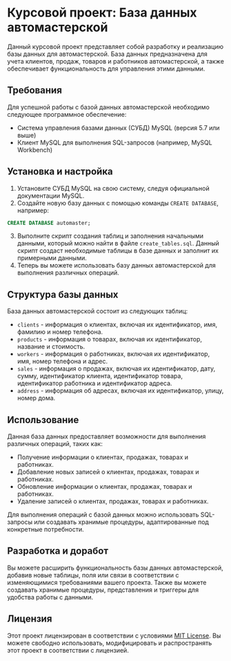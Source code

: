 # Курсовой проект: База данных автомастерской

Данный курсовой проект представляет собой разработку и реализацию базы данных для автомастерской. База данных предназначена для учета клиентов, продаж, товаров и работников автомастерской, а также обеспечивает функциональность для управления этими данными.

## Требования

Для успешной работы с базой данных автомастерской необходимо следующее программное обеспечение:

- Система управления базами данных (СУБД) MySQL (версия 5.7 или выше)
- Клиент MySQL для выполнения SQL-запросов (например, MySQL Workbench)

## Установка и настройка

1. Установите СУБД MySQL на свою систему, следуя официальной документации MySQL.
2. Создайте новую базу данных с помощью команды `CREATE DATABASE`, например:

```sql
CREATE DATABASE automaster;
```

3. Выполните скрипт создания таблиц и заполнения начальными данными, который можно найти в файле `create_tables.sql`. Данный скрипт создаст необходимые таблицы в базе данных и заполнит их примерными данными.
4. Теперь вы можете использовать базу данных автомастерской для выполнения различных операций.

## Структура базы данных

База данных автомастерской состоит из следующих таблиц:

- `clients` - информация о клиентах, включая их идентификатор, имя, фамилию и номер телефона.
- `products` - информация о товарах, включая их идентификатор, название и стоимость.
- `workers` - информация о работниках, включая их идентификатор, имя, номер телефона и адрес.
- `sales` - информация о продажах, включая их идентификатор, дату, сумму, идентификатор клиента, идентификатор товара, идентификатор работника и идентификатор адреса.
- `address` - информация об адресах, включая их идентификатор, улицу, номер дома.

## Использование

Данная база данных предоставляет возможности для выполнения различных операций, таких как:

- Получение информации о клиентах, продажах, товарах и работниках.
- Добавление новых записей о клиентах, продажах, товарах и работниках.
- Обновление информации о клиентах, продажах, товарах и работниках.
- Удаление записей о клиентах, продажах, товарах и работниках.

Для выполнения операций с базой данных можно использовать SQL-запросы или создавать хранимые процедуры, адаптированные под конкретные потребности.

## Разработка и доработ


Вы можете расширить функциональность базы данных автомастерской, добавив новые таблицы, поля или связи в соответствии с изменяющимися требованиями вашего проекта. Также вы можете создавать хранимые процедуры, представления и триггеры для удобства работы с данными.


## Лицензия

Этот проект лицензирован в соответствии с условиями [MIT License](LICENSE). Вы можете свободно использовать, модифицировать и распространять этот проект в соответствии с лицензией.